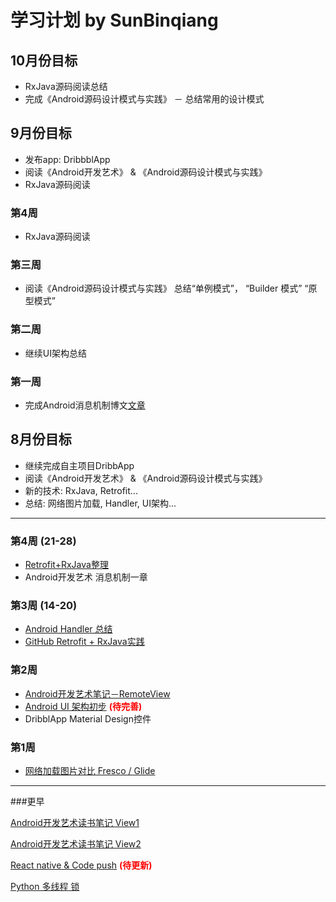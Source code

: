 # 学习计划 by SunBinqiang

## 10月份目标
- RxJava源码阅读总结
- 完成《Android源码设计模式与实践》
－ 总结常用的设计模式



## 9月份目标
- 发布app: DribbblApp
- 阅读《Android开发艺术》 & 《Android源码设计模式与实践》
- RxJava源码阅读

### 第4周
- RxJava源码阅读

### 第三周
- 阅读《Android源码设计模式与实践》
总结“单例模式”， “Builder 模式” “原型模式”

### 第二周
- 继续UI架构总结

### 第一周
- 完成Android消息机制博文[文章](http://www.jianshu.com/p/6ed9917ff45b)


## 8月份目标
- 继续完成自主项目DribbApp
- 阅读《Android开发艺术》 & 《Android源码设计模式与实践》
- 新的技术: RxJava, Retrofit...
- 总结: 网络图片加载, Handler, UI架构...

---

### 第4周 (21-28)  
- [Retrofit+RxJava整理](http://www.jianshu.com/p/cc19cc9f4a36)
- Android开发艺术 消息机制一章

### 第3周 (14-20)
- [Android Handler 总结](http://www.jianshu.com/p/76b44b1fabcc)
- [GitHub Retrofit + RxJava实践](https://github.com/binqiangsun/DribbblApp/commit/083f10ac112d1b7eab4c32da784e79eefb8756e4)

### 第2周
- [Android开发艺术笔记－RemoteView](http://www.jianshu.com/p/dcbfad01e762)
- [Android UI 架构初步](http://www.jianshu.com/p/d4ac282e6393)       <font color=red>**(待完善)**</font>
- DribblApp Material Design控件

### 第1周
- [网络加载图片对比 Fresco / Glide](http://www.jianshu.com/p/6729dc17586b)

---

###更早

[Android开发艺术读书笔记 View1](http://www.jianshu.com/p/34c37265dc2d)

[Android开发艺术读书笔记 View2](http://www.jianshu.com/p/d9458d9f4529)

[React native & Code push](http://www.jianshu.com/p/a5a239ed03c9)   <font color=red>**(待更新)**</font>

[Python 多线程 锁](http://www.jianshu.com/p/fd7f79084e83)


